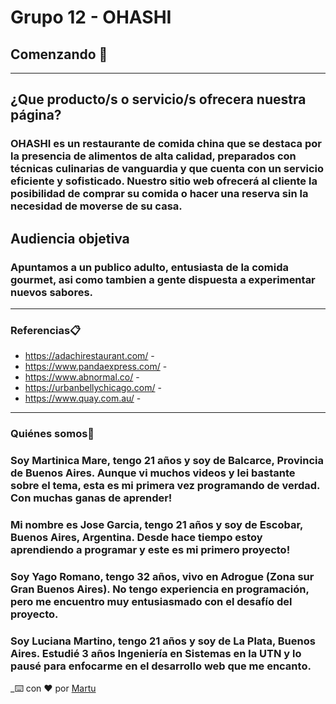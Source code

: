 # Grupo 12 - OHASHI
## Comenzando 🚀
***
## ¿Que producto/s o servicio/s ofrecera nuestra página?
### OHASHI es un restaurante de comida china que se destaca por la presencia de alimentos de alta calidad, preparados con técnicas culinarias de vanguardia y que cuenta con un servicio eficiente y sofisticado. Nuestro sitio web ofrecerá al cliente la posibilidad de comprar su comida o hacer una reserva sin la necesidad de moverse de su casa. 

## Audiencia objetiva
### Apuntamos a un publico adulto, entusiasta de la comida gourmet, asi como tambien a gente dispuesta a experimentar nuevos sabores. 
***
### Referencias📋

* https://adachirestaurant.com/  -  
* https://www.pandaexpress.com/  -  
* https://www.abnormal.co/  -  
* https://urbanbellychicago.com/  -  
* https://www.quay.com.au/  -  

***
### Quiénes somos📌

### Soy Martinica Mare, tengo 21 años y soy de Balcarce, Provincia de Buenos Aires. Aunque vi muchos videos y lei bastante sobre el tema, esta es mi primera vez programando de verdad. Con muchas ganas de aprender!
### Mi nombre es Jose Garcia, tengo 21 años y soy de Escobar, Buenos Aires, Argentina. Desde hace tiempo estoy aprendiendo a programar y este es mi primero proyecto!
### Soy Yago Romano, tengo 32 años, vivo en Adrogue (Zona sur Gran Buenos Aires). No tengo experiencia en programación, pero me encuentro muy entusiasmado con el desafío del proyecto.
### Soy Luciana Martino, tengo 21 años y soy de La Plata, Buenos Aires. Estudié 3 años Ingeniería en Sistemas en la UTN y lo pausé para enfocarme en el desarrollo web que me encanto.

_⌨️ con ❤️ por [Martu](https://github.com/martumare)
